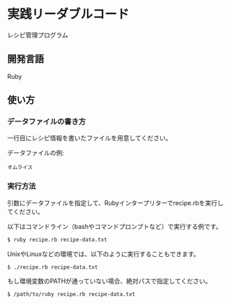 # 実践リーダブルコード

レシピ管理プログラム

## 開発言語

Ruby

## 使い方

### データファイルの書き方

一行目にレシピ情報を書いたファイルを用意してください。

データファイルの例:

```
オムライス
```

### 実行方法

引数にデータファイルを指定して、Rubyインタープリターでrecipe.rbを実行してください。

以下はコマンドライン（bashやコマンドプロンプトなど）で実行する例です。

```bash
$ ruby recipe.rb recipe-data.txt
```

UnixやLinuxなどの環境では、以下のように実行することもできます。

```bash
$ ./recipe.rb recipe-data.txt
```

もし環境変数のPATHが通っていない場合、絶対パスで指定してください。

```bash
$ /path/to/ruby recipe.rb recipe-data.txt
```
